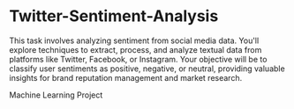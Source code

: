 # Twitter-Sentiment-Analysis

This task involves analyzing sentiment from social media data. You'll explore techniques to extract, process, and analyze textual data from platforms like Twitter, Facebook, or Instagram. Your objective will be to classify user sentiments as positive, negative, or neutral, providing valuable insights for brand reputation management and market research.

Machine Learning Project
